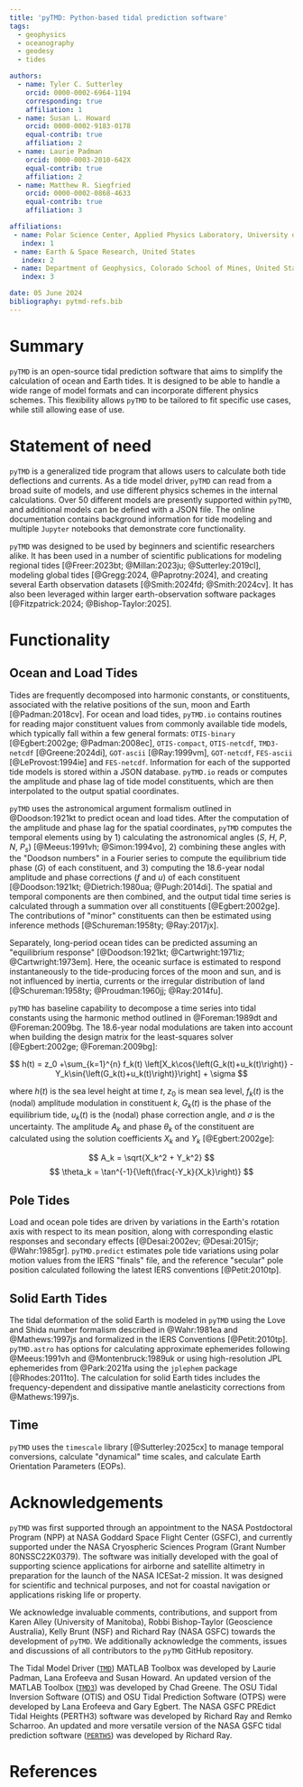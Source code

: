 ```yaml
---
title: 'pyTMD: Python-based tidal prediction software'
tags:
  - geophysics
  - oceanography
  - geodesy
  - tides

authors:
  - name: Tyler C. Sutterley
    orcid: 0000-0002-6964-1194
    corresponding: true
    affiliation: 1
  - name: Susan L. Howard
    orcid: 0000-0002-9183-0178
    equal-contrib: true
    affiliation: 2
  - name: Laurie Padman
    orcid: 0000-0003-2010-642X
    equal-contrib: true
    affiliation: 2
  - name: Matthew R. Siegfried
    orcid: 0000-0002-0868-4633
    equal-contrib: true
    affiliation: 3

affiliations:
 - name: Polar Science Center, Applied Physics Laboratory, University of Washington, United States
   index: 1
 - name: Earth & Space Research, United States
   index: 2
 - name: Department of Geophysics, Colorado School of Mines, United States
   index: 3

date: 05 June 2024
bibliography: pytmd-refs.bib
---
```


# Summary

`pyTMD` is an open-source tidal prediction software that aims to simplify the calculation of ocean and Earth tides. It is designed to be able to handle a wide range of model formats and can incorporate different physics schemes. This flexibility allows `pyTMD` to be tailored to fit specific use cases, while still allowing ease of use.

# Statement of need

`pyTMD` is a generalized tide program that allows users to calculate both tide deflections and currents. As a tide model driver, `pyTMD` can read from a broad suite of models, and use different physics schemes in the internal calculations. Over 50 different models are presently supported within `pyTMD`, and additional models can be defined with a JSON file. The online documentation contains background information for tide modeling and multiple `Jupyter` notebooks that demonstrate core functionality.

`pyTMD` was designed to be used by beginners and scientific researchers alike. It has been used in a number of scientific publications for modeling regional tides [@Freer:2023bt; @Millan:2023ju; @Sutterley:2019cl], modeling global tides [@Gregg:2024, @Paprotny:2024], and creating several Earth observation datasets [@Smith:2024fd; @Smith:2024cv]. It has also been leveraged within larger earth-observation software packages [@Fitzpatrick:2024; @Bishop-Taylor:2025]. 

# Functionality

## Ocean and Load Tides

Tides are frequently decomposed into harmonic constants, or constituents, associated with the relative positions of the sun, moon and Earth [@Padman:2018cv]. For ocean and load tides, `pyTMD.io` contains routines for reading major constituent values from commonly available tide models, which typically fall within a few general formats: `OTIS-binary` [@Egbert:2002ge; @Padman:2008ec], `OTIS-compact`, `OTIS-netcdf`, `TMD3-netcdf` [@Greene:2024di], `GOT-ascii` [@Ray:1999vm], `GOT-netcdf`, `FES-ascii` [@LeProvost:1994ie] and `FES-netcdf`. Information for each of the supported tide models is stored within a JSON database. `pyTMD.io` reads or computes the amplitude and phase lag of tide model constituents, which are then interpolated to the output spatial coordinates. 

`pyTMD` uses the astronomical argument formalism outlined in @Doodson:1921kt to predict ocean and load tides. After the computation of the amplitude and phase lag for the spatial coordinates, `pyTMD` computes the temporal elements using by 1) calculating the astronomical angles ($S$, $H$, $P$, $N$, $P_s$) [@Meeus:1991vh; @Simon:1994vo], 2) combining these angles with the "Doodson numbers" in a Fourier series to compute the equilibrium tide phase ($G$) of each constituent, and 3) computing the 18.6-year nodal amplitude and phase corrections ($f$ and $u$) of each constituent [@Doodson:1921kt; @Dietrich:1980ua; @Pugh:2014di]. The spatial and temporal components are then combined, and the output tidal time series is calculated through a summation over all constituents [@Egbert:2002ge]. The contributions of "minor" constituents can then be estimated using inference methods [@Schureman:1958ty; @Ray:2017jx].

Separately, long-period ocean tides can be predicted assuming an "equilibrium response" [@Doodson:1921kt; @Cartwright:1971iz; @Cartwright:1973em]. Here, the oceanic surface is estimated to respond instantaneously to the tide-producing forces of the moon and sun, and is not influenced by inertia, currents or the irregular distribution of land [@Schureman:1958ty; @Proudman:1960jj; @Ray:2014fu]. 

`pyTMD` has baseline capability to decompose a time series into tidal constants using the harmonic method outlined in @Foreman:1989dt and @Foreman:2009bg. The 18.6-year nodal modulations are taken into account when building the design matrix for the least-squares solver [@Egbert:2002ge; @Foreman:2009bg]:

$$
h(t) = z_0 +\sum_{k=1}^{n} f_k(t) \left[X_k\cos{\left(G_k(t)+u_k(t)\right)} - Y_k\sin{\left(G_k(t)+u_k(t)\right)}\right] + \sigma
$$

where $h(t)$ is the sea level height at time $t$, $z_0$ is mean sea level, $f_k(t)$ is the (nodal) amplitude modulation in constituent $k$, $G_k(t)$ is the phase of the equilibrium tide, $u_k(t)$ is the (nodal) phase correction angle, and $\sigma$ is the uncertainty. The amplitude $A_k$ and phase $\theta_k$ of the constituent are calculated using the solution coefficients $X_k$ and $Y_k$ [@Egbert:2002ge]:

$$
A_k = \sqrt{X_k^2 + Y_k^2}
$$
$$
\theta_k = \tan^{-1}{\left(\frac{-Y_k}{X_k}\right)}
$$

## Pole Tides

Load and ocean pole tides are driven by variations in the Earth's rotation axis with respect to its mean position, along with corresponding elastic responses and secondary effects [@Desai:2002ev; @Desai:2015jr; @Wahr:1985gr]. `pyTMD.predict` estimates pole tide variations using polar motion values from the IERS "finals" file, and the reference "secular" pole position calculated following the latest IERS conventions [@Petit:2010tp]. 

## Solid Earth Tides

The tidal deformation of the solid Earth is modeled in `pyTMD` using the Love and Shida number formalism described in @Wahr:1981ea and @Mathews:1997js and formalized in the IERS Conventions [@Petit:2010tp]. `pyTMD.astro` has options for calculating approximate ephemerides following @Meeus:1991vh and @Montenbruck:1989uk or using high-resolution JPL ephemerides from @Park:2021fa using the `jplephem` package [@Rhodes:2011to]. The calculation for solid Earth tides includes the frequency-dependent and dissipative mantle anelasticity corrections from @Mathews:1997js. 

## Time

`pyTMD` uses the `timescale` library [@Sutterley:2025cx] to manage temporal conversions, calculate "dynamical" time scales, and calculate Earth Orientation Parameters (EOPs). 

# Acknowledgements

`pyTMD` was first supported through an appointment to the NASA Postdoctoral Program (NPP) at NASA Goddard Space Flight Center (GSFC), and currently supported under the NASA Cryospheric Sciences Program (Grant Number 80NSSC22K0379). The software was initially developed with the goal of supporting science applications for airborne and satellite altimetry in preparation for the launch of the NASA ICESat-2 mission. It was designed for scientific and technical purposes, and not for coastal navigation or applications risking life or property.

We acknowledge invaluable comments, contributions, and support from Karen Alley (University of Manitoba), Robbi Bishop-Taylor (Geoscience Australia), Kelly Brunt (NSF) and Richard Ray (NASA GSFC) towards the development of `pyTMD`. We additionally acknowledge the comments, issues and discussions of all contributors to the `pyTMD` GitHub repository.

The Tidal Model Driver ([`TMD`](https://github.com/EarthAndSpaceResearch/TMD_Matlab_Toolbox_v2.5)) MATLAB Toolbox was developed by Laurie Padman, Lana Erofeeva and Susan Howard. An updated version of the MATLAB Toolbox ([`TMD3`](https://github.com/chadagreene/tide-model-driver)) was developed by Chad Greene. The OSU Tidal Inversion Software (OTIS) and OSU Tidal Prediction Software (OTPS) were developed by Lana Erofeeva and Gary Egbert. The NASA GSFC PREdict Tidal Heights (PERTH3) software was developed by Richard Ray and Remko Scharroo. An updated and more versatile version of the NASA GSFC tidal prediction software ([`PERTH5`](https://codeberg.org/rray/perth5)) was developed by Richard Ray.

# References
